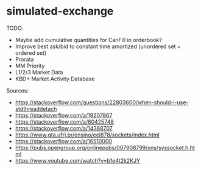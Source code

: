 # simulated-exchange

TODO:
 - Maybe add cumulative quantities for CanFill in orderbook?
 - Improve best ask/bid to constant time amortized (unordered set + ordered set)
 - Prorata
 - MM Priority
 - L1/2/3 Market Data
 - KBD+ Market Activity Database

Sources:
 - https://stackoverflow.com/questions/22803600/when-should-i-use-stdthreaddetach
 - https://stackoverflow.com/a/19207867
 - https://stackoverflow.com/a/60425748
 - https://stackoverflow.com/a/14388707
 - https://www.gta.ufrj.br/ensino/eel878/sockets/index.html
 - https://stackoverflow.com/a/16510000
 - https://pubs.opengroup.org/onlinepubs/007908799/xns/syssocket.h.html
 - https://www.youtube.com/watch?v=b1e4t2k2KJY